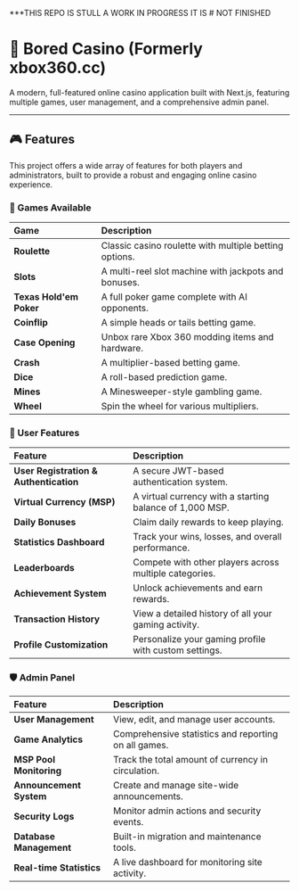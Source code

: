 ***THIS REPO IS STULL A WORK IN PROGRESS IT IS # NOT FINISHED
# 🎰 Bored Casino (Formerly xbox360.cc)

A modern, full-featured online casino application built with Next.js, featuring multiple games, user management, and a comprehensive admin panel.

-----

## 🎮 Features

This project offers a wide array of features for both players and administrators, built to provide a robust and engaging online casino experience.

### 🎲 Games Available

| Game | Description |
| :--- | :--- |
| **Roulette** | Classic casino roulette with multiple betting options. |
| **Slots** | A multi-reel slot machine with jackpots and bonuses. |
| **Texas Hold'em Poker** | A full poker game complete with AI opponents. |
| **Coinflip** | A simple heads or tails betting game. |
| **Case Opening** | Unbox rare Xbox 360 modding items and hardware. |
| **Crash** | A multiplier-based betting game. |
| **Dice** | A roll-based prediction game. |
| **Mines** | A Minesweeper-style gambling game. |
| **Wheel** | Spin the wheel for various multipliers. |

### 👤 User Features

| Feature | Description |
| :--- | :--- |
| **User Registration & Authentication** | A secure JWT-based authentication system. |
| **Virtual Currency (MSP)** | A virtual currency with a starting balance of 1,000 MSP. |
| **Daily Bonuses** | Claim daily rewards to keep playing. |
| **Statistics Dashboard** | Track your wins, losses, and overall performance. |
| **Leaderboards** | Compete with other players across multiple categories. |
| **Achievement System** | Unlock achievements and earn rewards. |
| **Transaction History** | View a detailed history of all your gaming activity. |
| **Profile Customization** | Personalize your gaming profile with custom settings. |

### 🛡️ Admin Panel

| Feature | Description |
| :--- | :--- |
| **User Management** | View, edit, and manage user accounts. |
| **Game Analytics** | Comprehensive statistics and reporting on all games. |
| **MSP Pool Monitoring** | Track the total amount of currency in circulation. |
| **Announcement System** | Create and manage site-wide announcements. |
| **Security Logs** | Monitor admin actions and security events. |
| **Database Management** | Built-in migration and maintenance tools. |
| **Real-time Statistics** | A live dashboard for monitoring site activity. |

